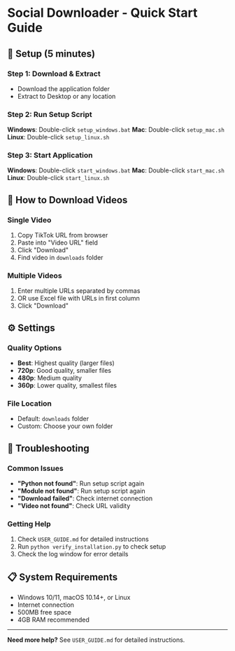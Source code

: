 # Social Downloader - Quick Start Guide

## 🚀 Setup (5 minutes)

### Step 1: Download & Extract
- Download the application folder
- Extract to Desktop or any location

### Step 2: Run Setup Script
**Windows**: Double-click `setup_windows.bat`
**Mac**: Double-click `setup_mac.sh`
**Linux**: Double-click `setup_linux.sh`

### Step 3: Start Application
**Windows**: Double-click `start_windows.bat`
**Mac**: Double-click `start_mac.sh`
**Linux**: Double-click `start_linux.sh`

## 🎯 How to Download Videos

### Single Video
1. Copy TikTok URL from browser
2. Paste into "Video URL" field
3. Click "Download"
4. Find video in `downloads` folder

### Multiple Videos
1. Enter multiple URLs separated by commas
2. OR use Excel file with URLs in first column
3. Click "Download"

## ⚙️ Settings

### Quality Options
- **Best**: Highest quality (larger files)
- **720p**: Good quality, smaller files
- **480p**: Medium quality
- **360p**: Lower quality, smallest files

### File Location
- Default: `downloads` folder
- Custom: Choose your own folder

## 🔧 Troubleshooting

### Common Issues
- **"Python not found"**: Run setup script again
- **"Module not found"**: Run setup script again
- **"Download failed"**: Check internet connection
- **"Video not found"**: Check URL validity

### Getting Help
1. Check `USER_GUIDE.md` for detailed instructions
2. Run `python verify_installation.py` to check setup
3. Check the log window for error details

## 📋 System Requirements
- Windows 10/11, macOS 10.14+, or Linux
- Internet connection
- 500MB free space
- 4GB RAM recommended

---

**Need more help?** See `USER_GUIDE.md` for detailed instructions.
